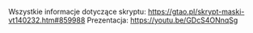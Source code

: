 Wszystkie informacje dotyczące skryptu: https://gtao.pl/skrypt-maski-vt140232.htm#859988
Prezentacja: https://youtu.be/GDcS4ONnqSg

